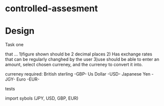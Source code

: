 controlled-assesment
====================
Design 
======

Task one


that ... 
1)figure shown should be 2 decimal places
2) Has exchange rates that can be regularly changhed by the user
3)use should be able to enter an amount, select chosen curreney, and the curreney to convert it into.

curreney required: British sterling -GBP- Us Dollar -USD- Japanese Yen -JGY- Euro -EUR-

tests

import sybols (JPY, USD, GBP, EUR)

